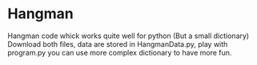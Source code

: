# Hangman
Hangman code whick works quite well for python (But a small dictionary)
Download both files, data are stored in HangmanData.py, play with program.py you can use more complex dictionary to have more fun.
